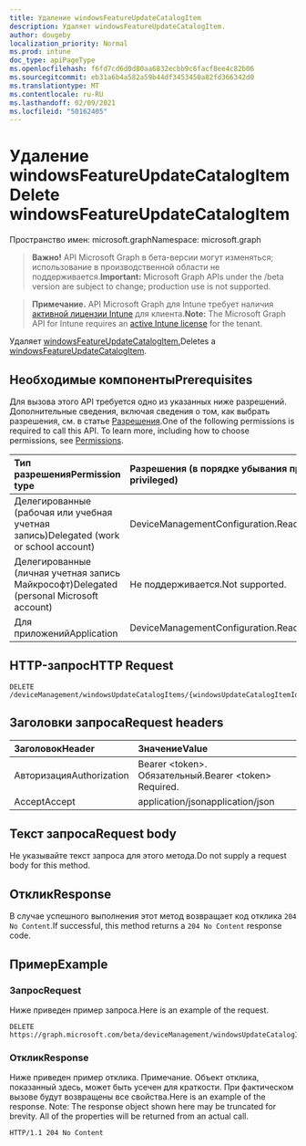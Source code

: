 ```yaml
---
title: Удаление windowsFeatureUpdateCatalogItem
description: Удаляет windowsFeatureUpdateCatalogItem.
author: dougeby
localization_priority: Normal
ms.prod: intune
doc_type: apiPageType
ms.openlocfilehash: f6fd7cd6d0d80aa6832ecbb9c6facf8ee4c82b06
ms.sourcegitcommit: eb31a6b4a582a59b44df3453450a82fd366342d0
ms.translationtype: MT
ms.contentlocale: ru-RU
ms.lasthandoff: 02/09/2021
ms.locfileid: "50162405"
---
```

# <a name="delete-windowsfeatureupdatecatalogitem"></a><span data-ttu-id="558bc-103">Удаление windowsFeatureUpdateCatalogItem</span><span class="sxs-lookup"><span data-stu-id="558bc-103">Delete windowsFeatureUpdateCatalogItem</span></span>

<span data-ttu-id="558bc-104">Пространство имен: microsoft.graph</span><span class="sxs-lookup"><span data-stu-id="558bc-104">Namespace: microsoft.graph</span></span>

> <span data-ttu-id="558bc-105">**Важно!** API Microsoft Graph в бета-версии могут изменяться; использование в производственной области не поддерживается.</span><span class="sxs-lookup"><span data-stu-id="558bc-105">**Important:** Microsoft Graph APIs under the /beta version are subject to change; production use is not supported.</span></span>

> <span data-ttu-id="558bc-106">**Примечание.** API Microsoft Graph для Intune требует наличия [активной лицензии Intune](https://go.microsoft.com/fwlink/?linkid=839381) для клиента.</span><span class="sxs-lookup"><span data-stu-id="558bc-106">**Note:** The Microsoft Graph API for Intune requires an [active Intune license](https://go.microsoft.com/fwlink/?linkid=839381) for the tenant.</span></span>

<span data-ttu-id="558bc-107">Удаляет [windowsFeatureUpdateCatalogItem.](../resources/intune-softwareupdate-windowsfeatureupdatecatalogitem.md)</span><span class="sxs-lookup"><span data-stu-id="558bc-107">Deletes a [windowsFeatureUpdateCatalogItem](../resources/intune-softwareupdate-windowsfeatureupdatecatalogitem.md).</span></span>

## <a name="prerequisites"></a><span data-ttu-id="558bc-108">Необходимые компоненты</span><span class="sxs-lookup"><span data-stu-id="558bc-108">Prerequisites</span></span>
<span data-ttu-id="558bc-p101">Для вызова этого API требуется одно из указанных ниже разрешений. Дополнительные сведения, включая сведения о том, как выбрать разрешения, см. в статье [Разрешения](/graph/permissions-reference).</span><span class="sxs-lookup"><span data-stu-id="558bc-p101">One of the following permissions is required to call this API. To learn more, including how to choose permissions, see [Permissions](/graph/permissions-reference).</span></span>

|<span data-ttu-id="558bc-111">Тип разрешения</span><span class="sxs-lookup"><span data-stu-id="558bc-111">Permission type</span></span>|<span data-ttu-id="558bc-112">Разрешения (в порядке убывания привилегий)</span><span class="sxs-lookup"><span data-stu-id="558bc-112">Permissions (from most to least privileged)</span></span>|
|:---|:---|
|<span data-ttu-id="558bc-113">Делегированные (рабочая или учебная учетная запись)</span><span class="sxs-lookup"><span data-stu-id="558bc-113">Delegated (work or school account)</span></span>|<span data-ttu-id="558bc-114">DeviceManagementConfiguration.ReadWrite.All</span><span class="sxs-lookup"><span data-stu-id="558bc-114">DeviceManagementConfiguration.ReadWrite.All</span></span>|
|<span data-ttu-id="558bc-115">Делегированные (личная учетная запись Майкрософт)</span><span class="sxs-lookup"><span data-stu-id="558bc-115">Delegated (personal Microsoft account)</span></span>|<span data-ttu-id="558bc-116">Не поддерживается.</span><span class="sxs-lookup"><span data-stu-id="558bc-116">Not supported.</span></span>|
|<span data-ttu-id="558bc-117">Для приложений</span><span class="sxs-lookup"><span data-stu-id="558bc-117">Application</span></span>|<span data-ttu-id="558bc-118">DeviceManagementConfiguration.ReadWrite.All</span><span class="sxs-lookup"><span data-stu-id="558bc-118">DeviceManagementConfiguration.ReadWrite.All</span></span>|

## <a name="http-request"></a><span data-ttu-id="558bc-119">HTTP-запрос</span><span class="sxs-lookup"><span data-stu-id="558bc-119">HTTP Request</span></span>
<!-- {
  "blockType": "ignored"
}
-->
``` http
DELETE /deviceManagement/windowsUpdateCatalogItems/{windowsUpdateCatalogItemId}
```

## <a name="request-headers"></a><span data-ttu-id="558bc-120">Заголовки запроса</span><span class="sxs-lookup"><span data-stu-id="558bc-120">Request headers</span></span>
|<span data-ttu-id="558bc-121">Заголовок</span><span class="sxs-lookup"><span data-stu-id="558bc-121">Header</span></span>|<span data-ttu-id="558bc-122">Значение</span><span class="sxs-lookup"><span data-stu-id="558bc-122">Value</span></span>|
|:---|:---|
|<span data-ttu-id="558bc-123">Авторизация</span><span class="sxs-lookup"><span data-stu-id="558bc-123">Authorization</span></span>|<span data-ttu-id="558bc-124">Bearer &lt;token&gt;. Обязательный.</span><span class="sxs-lookup"><span data-stu-id="558bc-124">Bearer &lt;token&gt; Required.</span></span>|
|<span data-ttu-id="558bc-125">Accept</span><span class="sxs-lookup"><span data-stu-id="558bc-125">Accept</span></span>|<span data-ttu-id="558bc-126">application/json</span><span class="sxs-lookup"><span data-stu-id="558bc-126">application/json</span></span>|

## <a name="request-body"></a><span data-ttu-id="558bc-127">Текст запроса</span><span class="sxs-lookup"><span data-stu-id="558bc-127">Request body</span></span>
<span data-ttu-id="558bc-128">Не указывайте текст запроса для этого метода.</span><span class="sxs-lookup"><span data-stu-id="558bc-128">Do not supply a request body for this method.</span></span>

## <a name="response"></a><span data-ttu-id="558bc-129">Отклик</span><span class="sxs-lookup"><span data-stu-id="558bc-129">Response</span></span>
<span data-ttu-id="558bc-130">В случае успешного выполнения этот метод возвращает код отклика `204 No Content`.</span><span class="sxs-lookup"><span data-stu-id="558bc-130">If successful, this method returns a `204 No Content` response code.</span></span>

## <a name="example"></a><span data-ttu-id="558bc-131">Пример</span><span class="sxs-lookup"><span data-stu-id="558bc-131">Example</span></span>

### <a name="request"></a><span data-ttu-id="558bc-132">Запрос</span><span class="sxs-lookup"><span data-stu-id="558bc-132">Request</span></span>
<span data-ttu-id="558bc-133">Ниже приведен пример запроса.</span><span class="sxs-lookup"><span data-stu-id="558bc-133">Here is an example of the request.</span></span>
``` http
DELETE https://graph.microsoft.com/beta/deviceManagement/windowsUpdateCatalogItems/{windowsUpdateCatalogItemId}
```

### <a name="response"></a><span data-ttu-id="558bc-134">Отклик</span><span class="sxs-lookup"><span data-stu-id="558bc-134">Response</span></span>
<span data-ttu-id="558bc-p102">Ниже приведен пример отклика. Примечание. Объект отклика, показанный здесь, может быть усечен для краткости. При фактическом вызове будут возвращены все свойства.</span><span class="sxs-lookup"><span data-stu-id="558bc-p102">Here is an example of the response. Note: The response object shown here may be truncated for brevity. All of the properties will be returned from an actual call.</span></span>
``` http
HTTP/1.1 204 No Content
```




